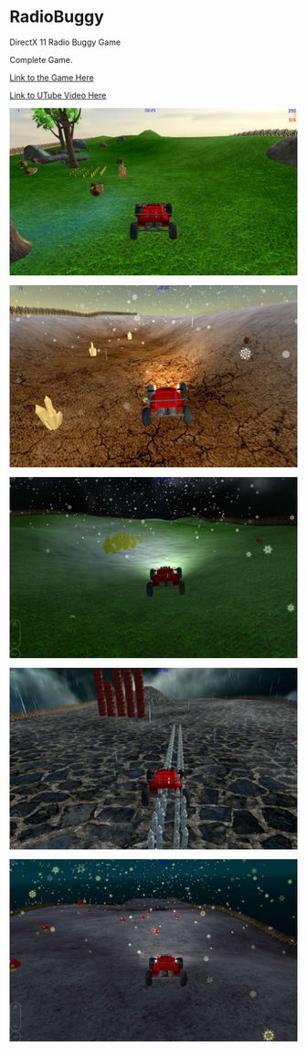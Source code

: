 # RadioBuggy
DirectX 11 Radio Buggy Game 

Complete Game.

[Link to the Game Here](https://www.microsoft.com/store/apps/9NBLGGH5FTNJ)
	
[Link to UTube Video Here](https://www.youtube.com/watch?v=lE2tqHYICaY&list=UUGuj1HCnhu_gp2a4pl8qB1g&index=57)
	
![Screenshot](ReleaseArt/ss1.jpg)
  
![Screenshot](ReleaseArt/ss2.jpg)

![Screenshot](ReleaseArt/ss3.jpg)

![Screenshot](ReleaseArt/ss4.jpg)

![Screenshot](ReleaseArt/ss5.jpg)


